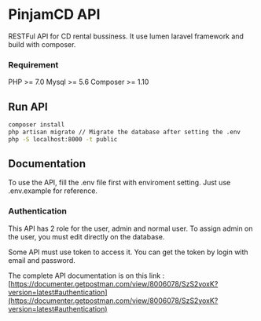 # PinjamCD API

RESTFul API for CD rental bussiness. It use lumen laravel framework and build with composer.

### Requirement
PHP >= 7.0
Mysql >= 5.6
Composer >= 1.10

## Run API
```bash
composer install
php artisan migrate // Migrate the database after setting the .env
php -S localhost:8000 -t public
```

## Documentation
To use the API, fill the .env file first with enviroment setting. Just use .env.example for reference.

### Authentication
This API has 2 role for the user, admin and normal user. To assign admin on the user, you must edit directly on the database.

Some API must use token to access it. You can get the token by login with email and password.


The complete API documentation is on this link :
[https://documenter.getpostman.com/view/8006078/SzS2yoxK?version=latest#authentication](https://documenter.getpostman.com/view/8006078/SzS2yoxK?version=latest#authentication)


